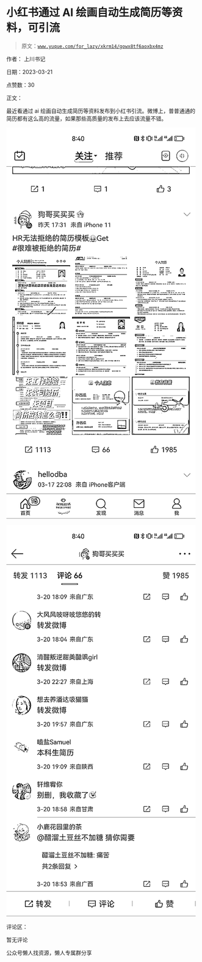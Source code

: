 # 小红书通过 AI 绘画自动生成简历等资料，可引流

> 原文：[`www.yuque.com/for_lazy/xkrm14/gowx8tf6aoxbx4mz`](https://www.yuque.com/for_lazy/xkrm14/gowx8tf6aoxbx4mz)

作者： 上川书记

日期：2023-03-21

点赞数：30

正文：

最近看通过 ai 绘画自动生成简历等资料发布到小红书引流。微博上，普普通通的简历都有这么高的流量，如果那些高质量的发布上去应该流量不错。

![](img/27b630d5edacbb511d0d4f5da8327d6f.png)  

![](img/57200bae213d2606e7e4c6a7b8952bff.png)  

评论区：

暂无评论

公众号懒人找资源，懒人专属群分享


